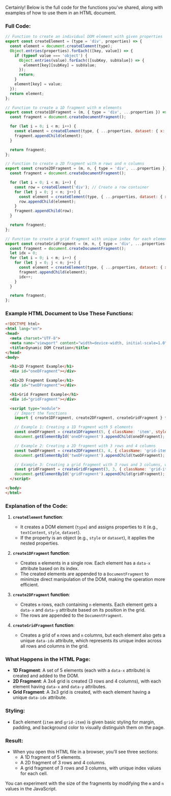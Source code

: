 Certainly! Below is the full code for the functions you've shared, along with examples of how to use them in an HTML document.

### Full Code:

```javascript
// Function to create an individual DOM element with given properties
export const createElement = (type = 'div', properties) => {
  const element = document.createElement(type);
  Object.entries(properties).forEach(([key, value]) => {
    if (typeof value === 'object') {
      Object.entries(value).forEach(([subKey, subValue]) => {
        element[key][subKey] = subValue;
      });
      return;
    }
    element[key] = value;
  });
  return element;
};

// Function to create a 1D fragment with m elements
export const create1DFragment = (m, { type = 'div', ...properties }) => {
  const fragment = document.createDocumentFragment();

  for (let i = 0; i < m; i++) {
    const element = createElement(type, { ...properties, dataset: { x: i } });
    fragment.appendChild(element);
  }

  return fragment;
};

// Function to create a 2D fragment with m rows and n columns
export const create2DFragment = (m, n, { type = 'div', ...properties }) => {
  const fragment = document.createDocumentFragment();

  for (let i = 0; i < m; i++) {
    const row = createElement('div'); // Create a row container
    for (let j = 0; j < n; j++) {
      const element = createElement(type, { ...properties, dataset: { x: i, y: j } });
      row.appendChild(element);
    }
    fragment.appendChild(row);
  }

  return fragment;
};

// Function to create a grid fragment with unique index for each element
export const createGridFragment = (m, n, { type = 'div', ...properties }) => {
  const fragment = document.createDocumentFragment();
  let idx = 0;
  for (let i = 0; i < m; i++) {
    for (let j = 0; j < n; j++) {
      const element = createElement(type, { ...properties, dataset: { x: i, y: j, idx } });
      fragment.appendChild(element);
      idx++;
    }
  }

  return fragment;
};
```

### Example HTML Document to Use These Functions:

```html
<!DOCTYPE html>
<html lang="en">
<head>
  <meta charset="UTF-8">
  <meta name="viewport" content="width=device-width, initial-scale=1.0">
  <title>Dynamic DOM Creation</title>
</head>
<body>

  <h1>1D Fragment Example</h1>
  <div id="oneDFragment"></div>

  <h1>2D Fragment Example</h1>
  <div id="twoDFragment"></div>

  <h1>Grid Fragment Example</h1>
  <div id="gridFragment"></div>

  <script type="module">
    // Import the functions
    import { create1DFragment, create2DFragment, createGridFragment } from './path-to-your-file.js';

    // Example 1: Creating a 1D fragment with 5 elements
    const oneDFragment = create1DFragment(5, { className: 'item', style: { margin: '5px', padding: '10px', backgroundColor: 'lightblue' } });
    document.getElementById('oneDFragment').appendChild(oneDFragment);

    // Example 2: Creating a 2D fragment with 3 rows and 4 columns
    const twoDFragment = create2DFragment(3, 4, { className: 'grid-item', style: { margin: '5px', padding: '10px', backgroundColor: 'lightgreen' } });
    document.getElementById('twoDFragment').appendChild(twoDFragment);

    // Example 3: Creating a grid fragment with 3 rows and 3 columns, with unique data-idx
    const gridFragment = createGridFragment(3, 3, { className: 'grid-item', style: { margin: '5px', padding: '10px', backgroundColor: 'lightcoral' } });
    document.getElementById('gridFragment').appendChild(gridFragment);
  </script>

</body>
</html>
```

### **Explanation of the Code:**

1. **`createElement` function**:
   - It creates a DOM element (`type`) and assigns properties to it (e.g., `textContent`, `style`, `dataset`).
   - If the property is an object (e.g., `style` or `dataset`), it applies the nested properties.

2. **`create1DFragment` function**:
   - Creates `m` elements in a single row. Each element has a `data-x` attribute based on its index.
   - The created elements are appended to a `DocumentFragment` to minimize direct manipulation of the DOM, making the operation more efficient.

3. **`create2DFragment` function**:
   - Creates `m` rows, each containing `n` elements. Each element gets a `data-x` and `data-y` attribute based on its position in the grid.
   - The rows are appended to the `DocumentFragment`.

4. **`createGridFragment` function**:
   - Creates a grid of `m` rows and `n` columns, but each element also gets a unique `data-idx` attribute, which represents its unique index across all rows and columns in the grid.

### **What Happens in the HTML Page:**

- **1D Fragment**: A set of 5 elements (each with a `data-x` attribute) is created and added to the DOM.
- **2D Fragment**: A 3x4 grid is created (3 rows and 4 columns), with each element having `data-x` and `data-y` attributes.
- **Grid Fragment**: A 3x3 grid is created, with each element having a unique `data-idx` attribute.

### **Styling**:

- Each element (`item` and `grid-item`) is given basic styling for margin, padding, and background color to visually distinguish them on the page.

### **Result**:

- When you open this HTML file in a browser, you'll see three sections:
  - A 1D fragment of 5 elements.
  - A 2D fragment of 3 rows and 4 columns.
  - A grid fragment of 3 rows and 3 columns, with unique index values for each cell.

You can experiment with the size of the fragments by modifying the `m` and `n` values in the JavaScript.